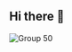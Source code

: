 ## Hi there 👋

![Group 50](https://user-images.githubusercontent.com/61367249/227773602-c335d2a1-9232-4daa-b0e3-1193165aa961.png)

